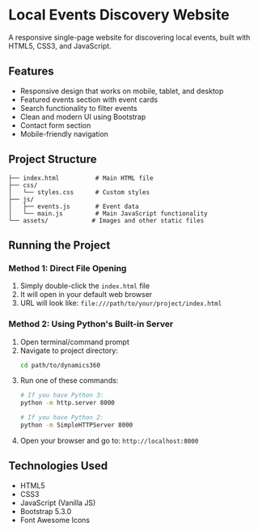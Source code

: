 # Local Events Discovery Website

A responsive single-page website for discovering local events, built with HTML5, CSS3, and JavaScript.

## Features

- Responsive design that works on mobile, tablet, and desktop
- Featured events section with event cards
- Search functionality to filter events
- Clean and modern UI using Bootstrap
- Contact form section
- Mobile-friendly navigation

## Project Structure

```
├── index.html          # Main HTML file
├── css/
│   └── styles.css      # Custom styles
├── js/
│   ├── events.js       # Event data
│   └── main.js         # Main JavaScript functionality
└── assets/            # Images and other static files
```

## Running the Project

### Method 1: Direct File Opening
1. Simply double-click the `index.html` file
2. It will open in your default web browser
3. URL will look like: `file:///path/to/your/project/index.html`

### Method 2: Using Python's Built-in Server
1. Open terminal/command prompt
2. Navigate to project directory:
   ```bash
   cd path/to/dynamics360
   ```
3. Run one of these commands:
   ```bash
   # If you have Python 3:
   python -m http.server 8000

   # If you have Python 2:
   python -m SimpleHTTPServer 8000
   ```
4. Open your browser and go to: `http://localhost:8000`


## Technologies Used

- HTML5
- CSS3
- JavaScript (Vanilla JS)
- Bootstrap 5.3.0
- Font Awesome Icons

